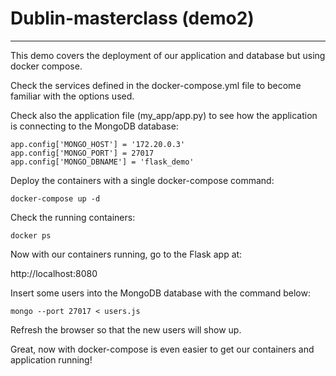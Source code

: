 # Dublin-masterclass (demo2)
-----

This demo covers the deployment of our application and database but using docker compose.
	
Check the services defined in the docker-compose.yml file to become familiar with the options used. 

Check also the application file (my_app/app.py) to see how the application is connecting to the MongoDB database:

	app.config['MONGO_HOST'] = '172.20.0.3'
	app.config['MONGO_PORT'] = 27017
	app.config['MONGO_DBNAME'] = 'flask_demo'

Deploy the containers with a single docker-compose command:

	docker-compose up -d

Check the running containers:

	docker ps

Now with our containers running, go to the Flask app at:

http://localhost:8080

Insert some users into the MongoDB database with the command below:

	mongo --port 27017 < users.js

Refresh the browser so that the new users will show up.

Great, now with docker-compose is even easier to get our containers and application running!
